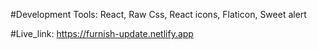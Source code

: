 

#Development Tools: React, Raw Css, React icons, Flaticon, Sweet alert

#Live_link: https://furnish-update.netlify.app